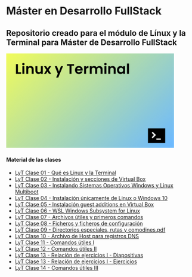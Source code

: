 <h1>Máster en Desarrollo FullStack</h1>

<h2>Repositorio creado para el módulo de Línux y la Terminal para Máster de Desarrollo FullStack</h2>

<img width="450px" src="00_indice_portada/Portada.jpg" alt="Portada del módulo de Línux y la Terminal" />

<h4>Material de las clases</h4>
<ul>
    <li><a target="_blank" href="https://github.com/ConquerBlocks/conquerblocks-linux-terminal/blob/master/01_clases/LyT%20Clase%2001%20-%20Qu%C3%A9%20es%20Linux%20y%20la%20Terminal.pdf">LyT Clase 01 - Qué es Linux y la Terminal</a></li>
    <li><a target="_blank" href="https://github.com/ConquerBlocks/conquerblocks-linux-terminal/blob/master/01_clases/LyT%20Clase%2002%20-%20Instalaci%C3%B3n%20y%20secciones%20de%20Virtual%20Box.pdf">LyT Clase 02 - Instalación y secciones de Virtual Box</a></li>
    <li><a target="_blank" href="https://github.com/ConquerBlocks/conquerblocks-linux-terminal/blob/master/01_clases/LyT%20Clase%2003%20-%20Instalando%20Sistemas%20Operativos%20Windows%20y%20Linux%20Multiboot.pdf">LyT Clase 03 - Instalando Sistemas Operativos Windows y Linux Multiboot</a></li>
    <li><a target="_blank" href="https://github.com/ConquerBlocks/conquerblocks-linux-terminal/blob/master/01_clases/LyT%20Clase%2004%20-%20Instalaci%C3%B3n%20%C3%BAnicamente%20de%20Linux%20o%20Windows%2010.pdf">LyT Clase 04 - Instalación únicamente de Linux o Windows 10</a></li>
    <li><a target="_blank" href="https://github.com/ConquerBlocks/conquerblocks-linux-terminal/blob/master/01_clases/LyT%20Clase%2005%20-%20Instalaci%C3%B3n%20guest%20additions%20en%20Virtual%20Box.pdf">LyT Clase 05 - Instalación guest additions en Virtual Box</a></li>
    <li><a target="_blank" href="https://github.com/ConquerBlocks/conquerblocks-linux-terminal/blob/master/01_clases/LyT%20Clase%2006%20-%20WSL%20Windows%20Subsystem%20for%20Linux.pdf">LyT Clase 06 - WSL Windows Subsystem for Linux</a></li>
    <li><a target="_blank" href="https://github.com/ConquerBlocks/conquerblocks-linux-terminal/blob/master/01_clases/LyT%20Clase%2007%20-%20Archivos%20%C3%BAtiles%20y%20primeros%20comandos.pdf">LyT Clase 07 - Archivos útiles y primeros comandos</a></li>
    <li><a target="_blank" href="https://github.com/ConquerBlocks/conquerblocks-linux-terminal/blob/master/01_clases/LyT%20Clase%2008%20-%20%20Ficheros%20y%20ficheros%20de%20configuraci%C3%B3n.pdf">LyT Clase 08 -  Ficheros y ficheros de configuración</a></li>
    <li><a target="_blank" href="https://github.com/ConquerBlocks/conquerblocks-linux-terminal/blob/master/01_clases/LyT%20Clase%2009%20-%20Directorios%20especiales%2C%20rutas%20y%20comodines.pdf">LyT Clase 09 - Directorios especiales, rutas y comodines.pdf</a></li>
    <li><a target="_blank" href="https://github.com/ConquerBlocks/conquerblocks-linux-terminal/blob/master/01_clases/LyT%20Clase%2010%20-%20Archivo%20de%20Host%20para%20registros%20DNS.pdf">LyT Clase 10 - Archivo de Host para registros DNS</a></li>
    <li><a target="_blank" href="https://github.com/ConquerBlocks/conquerblocks-linux-terminal/blob/master/01_clases/LyT%20Clase%2011%20-%20Comandos%20%C3%BAtiles%20I.pdf">LyT Clase 11 - Comandos útiles I</a></li>
    <li><a target="_blank" href="https://github.com/ConquerBlocks/conquerblocks-linux-terminal/blob/master/01_clases/LyT%20Clase%2012%20-%20Comandos%20%C3%BAtiles%20II.pdf">LyT Clase 12 - Comandos útiles II</a></li>
    <li><a target="_blank" href="https://github.com/ConquerBlocks/conquerblocks-linux-terminal/blob/master/01_clases/LyT%20Clase%2013%20-%20Relaci%C3%B3n%20de%20ejercicios%20I.pdf">LyT Clase 13 - Relación de ejercicios I - Diapositivas</a></li>
    <li><a target="_blank" href="https://github.com/ConquerBlocks/conquerblocks-linux-terminal/blob/master/01_clases/LyT%20Clase%2013%20-%20Relaci%C3%B3n%20de%20ejercicios%20I.md">LyT Clase 13 - Relación de ejercicios I - Ejercicios</a></li>
    <li><a target="_blank" href="https://github.com/ConquerBlocks/conquerblocks-linux-terminal/blob/master/01_clases/LyT%20Clase%2014%20-%20Comandos%20%C3%BAtiles%20III.pdf">LyT Clase 14 - Comandos útiles III</a></li>
</ul>
